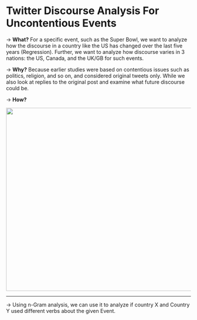 # Twitter Discourse Analysis For Uncontentious Events


→ **What?** For a specific event, such as the Super Bowl, we want to analyze how the discourse in a country like the US has changed over the last five years (Regression). Further, we want to analyze how discourse varies in 3 nations: the US, Canada, and the UK/GB for such events.

→ **Why?** Because earlier studies were based on contentious issues such as politics, religion, and so on, and considered original tweets only. While we also look at replies to the original post and examine what future discourse could be.

→ **How?** 

<img src="https://user-images.githubusercontent.com/42632417/172034443-dd67ab1d-3a01-4246-8160-79194f1fe635.png" height = 500 width = 900></img>


<!-- - Topic Modeling -> 20 topics 20 words analysis -> Main tweet vs. Replies
- LIWC
- Multi Dimensional analysis
- Graph Neural Network
- Knowledge Graph
- Word Analysis
- Feature Importance using TF-IDF -->


<hr>

→ Using n-Gram analysis, we can use it to analyze if country X and Country Y used different verbs about the given Event.
